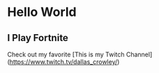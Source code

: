 # Hello World

## I Play Fortnite

Check out my favorite [This is my Twitch Channel] (https://www.twitch.tv/dallas_crowley/)

